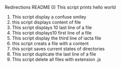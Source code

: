 Redirections README
0) This script prints hello world
1) This script display a confuse smiley
2) this script displays content of file
4) This script displays 10 last line of a file
5) This script displays10 first line of a file
6) This script display the third line of iacta file
7) this script creats a file with a content
8) this script saves current states of directories
9) This script duplicate the last line of a file
10) This script delete all files with extension .js
